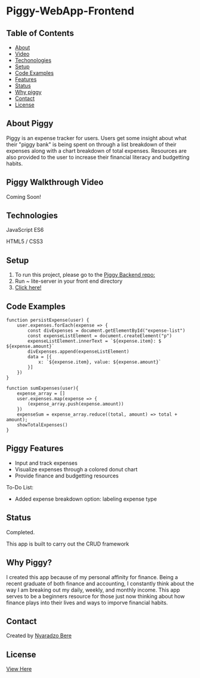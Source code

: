 # Piggy-WebApp-Frontend


## Table of Contents
* [About](#about-piggy)
* [Video](#piggy-walkthrough-video)
* [Techonologies](#technologies)
* [Setup](#setup)
* [Code Examples](#code-examples)
* [Features](#piggy-features)
* [Status](#status)
* [Why piggy](#why-piggy)
* [Contact](#contact)
* [License](#license)

## About Piggy
Piggy is an expense tracker for users. Users get some insight about what their "piggy bank" is being spent on through a list breakdown of their expenses along with a chart breakdown of total expenses. Resources are also provided to the user to increase their financial literacy and budgetting habits.


## Piggy Walkthrough Video
Coming Soon!
<!-- [Piggy Walkthrough]("Insert Link Here") -->

## Technologies
JavaScript ES6

HTML5 / CSS3

## Setup

1. To run this project, please go to the [Piggy Backend repo:](https://github.com/NyaradzoUBere/Piggy-WebApp-Backend)
1. Run ~ lite-server in your front end directory
1. [Click here!](http://localhost:3001)

## Code Examples

```
function persistExpense(user) {
    user.expenses.forEach(expense => {
        const divExpenses = document.getElementById("expense-list")
        const expenseListElement = document.createElement("p")
        expenseListElement.innerText = `${expense.item}: $ ${expense.amount}`
        divExpenses.append(expenseListElement)
        data = [{
            x: `${expense.item}, value: ${expense.amount}`
        }]
    })
}
```
```
function sumExpenses(user){
    expense_array = []
    user.expenses.map(expense => {
        (expense_array.push(expense.amount))
    })
    expenseSum = expense_array.reduce((total, amount) => total + amount);
    showTotalExpenses()
}
```
## Piggy Features
* Input and track expenses
* Visualize expenses through a colored donut chart
* Provide finance and budgetting resources


To-Do List:
* Added expense breakdown option: labeling expense type

## Status
Completed.

This app is built to carry out the CRUD framework

## Why Piggy?
I created this app because of my personal affinity for finance. Being a recent graduate of both finance and accounting, I constantly think about the way I am breaking out my daily, weekly, and monthly income. This app serves to be a beginners resource for those just now thinking about how finance plays into their lives and ways to imporve financial habits.

## Contact
Created by [Nyaradzo Bere](http://www.linkedin.com/in/nyaradzo-bere)

## License
[View Here](License.txt)